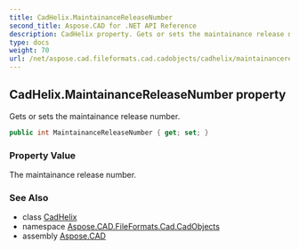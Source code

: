 ```yaml
---
title: CadHelix.MaintainanceReleaseNumber
second_title: Aspose.CAD for .NET API Reference
description: CadHelix property. Gets or sets the maintainance release number
type: docs
weight: 70
url: /net/aspose.cad.fileformats.cad.cadobjects/cadhelix/maintainancereleasenumber/
---
```

## CadHelix.MaintainanceReleaseNumber property

Gets or sets the maintainance release number.

```csharp
public int MaintainanceReleaseNumber { get; set; }
```

### Property Value

The maintainance release number.

### See Also

* class [CadHelix](../)
* namespace [Aspose.CAD.FileFormats.Cad.CadObjects](../../cadhelix/)
* assembly [Aspose.CAD](../../../)


